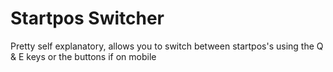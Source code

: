# Startpos Switcher

Pretty self explanatory, allows you to switch between startpos's using the Q & E keys or the buttons if on mobile